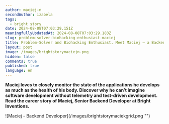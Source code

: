 ```yaml
---
author: maciej-n
secondAuthor: izabela
tags:
  - bright story
date: 2024-08-08T07:03:29.151Z
meaningfullyUpdatedAt: 2024-08-08T07:03:29.183Z
slug: problem-solver-biohacking-enthusiast-maciej
title: Problem-Solver and Biohacking Enthusiast. Meet Maciej – a Backend Developer
layout: post
image: /images/brightstorymaciejn.png
hidden: false
comments: true
published: true
language: en
---
```

**Maciej loves to closely monitor the state of the applications he develops as much as the health of his body. Discover why he can’t imagine software development without telemetry and test-driven development. Read the career story of Maciej, Senior Backend Developer at Bright Inventions.**

<div className="image">![Maciej - Backend Developer](/images/brightstorymaciekgrid.png "")</div>